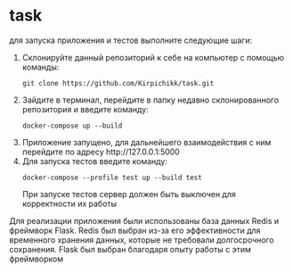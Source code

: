 # task
для запуска приложения и тестов выполните следующие шаги:
<ol>
  <li>Склонируйте данный репозиторий к себе на компьютер с помощью команды:</li>
  <pre><code>git clone https://github.com/Kirpichikk/task.git</code></pre>
  <li>Зайдите в терминал, перейдите в папку недавно склонированного репозитория и введите команду:</li>
  <pre><code>docker-compose up --build</code></pre>
  <li>Приложение запущено, для дальнейшего взаимодействия с ним перейдите по адресу http://127.0.0.1:5000</li>
  <li>Для запуска тестов введите команду:</li>
  <pre><code>docker-compose --profile test up --build test</code></pre>
  При запуске тестов сервер должен быть выключен для корректности их работы
</ol>

Для реализации приложения были использованы база данных Redis и фреймворк Flask. Redis был выбран из-за его эффективности для временного хранения данных, которые не требовали долгосрочного сохранения. Flask был выбран благодаря опыту работы с этим фреймворком
